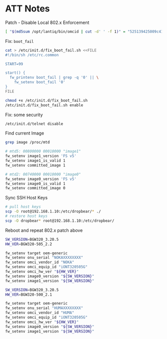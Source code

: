 # ATT Notes

Patch - Disable Local 802.x Enforcement

```sh
[ "$(md5sum /opt/lantiq/bin/omcid | cut -d' ' -f 1)" = "525139425009c4138e92766645dad7d0" ] && printf '\x00' | dd of=/opt/lantiq/bin/omcid conv=notrunc seek=275337 bs=1 count=1 2>/dev/null && echo patched
```

Fix: `boot_fail`

```sh
cat > /etc/init.d/fix_boot_fail.sh <<FILE
#!/bin/sh /etc/rc.common

START=99

start() {
  fw_printenv boot_fail | grep -q '0' || \
    fw_setenv boot_fail '0'
}
FILE

chmod +x /etc/init.d/fix_boot_fail.sh
/etc/init.d/fix_boot_fail.sh enable
```

Fix: some security

```sh
/etc/init.d/telnet disable
```

Find current Image

```sh
grep image /proc/mtd
```

```sh
# mtd5: 00800000 00010000 "image1"
fw_setenv image1_version 'FS v5'
fw_setenv image1_is_valid 1
fw_setenv committed_image 1
```

```sh
# mtd2: 00740000 00010000 "image0"
fw_setenv image0_version 'FS v5'
fw_setenv image0_is_valid 1
fw_setenv committed_image 0
```

Sync SSH Host Keys

```sh
# pull host keys
scp -O root@192.168.1.10:/etc/dropbear/* ./
# restore host keys
scp -O dropbear* root@192.168.1.10:/etc/dropbear/
```

Reboot and repeat 802.x patch above

```sh
SW_VERSION=BGW320_3.20.5
HW_VER=BGW320-505_2.2

fw_setenv target oem-generic
fw_setenv onu_serial "NOKAXXXXXXXX"
fw_setenv omci_vendor_id "NOKA"
fw_setenv omci_equip_id "iONT320505G"
fw_setenv omci_hw_ver "${HW_VER}"
fw_setenv image0_version "${SW_VERSION}"
fw_setenv image1_version "${SW_VERSION}"
```

```sh
SW_VERSION=BGW320_3.20.5
HW_VER=BGW320-500_2.1

fw_setenv target oem-generic
fw_setenv onu_serial "HUMAXXXXXXXX"
fw_setenv omci_vendor_id "HUMA"
fw_setenv omci_equip_id "iONT320505G"
fw_setenv omci_hw_ver "${HW_VER}"
fw_setenv image0_version "${SW_VERSION}"
fw_setenv image1_version "${SW_VERSION}"
```
